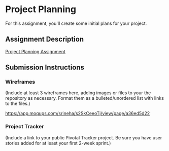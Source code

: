 # Project Planning
For this assignment, you'll create some initial plans for your project.

## Assignment Description
[Project Planning Assignment](https://education.launchcode.org/liftoff/assignments/planning/)

## Submission Instructions

### Wireframes

(Include at least 3 wireframes here, adding images or files to your the repository as necessary. Format them as a bulleted/unordered list with links to the files.)

https://app.moqups.com/srineha/s2SkCeeoTj/view/page/a36ed5d22

### Project Tracker

(Include a link to your public Pivotal Tracker project. Be sure you have user stories added for at least your first 2-week sprint.)

